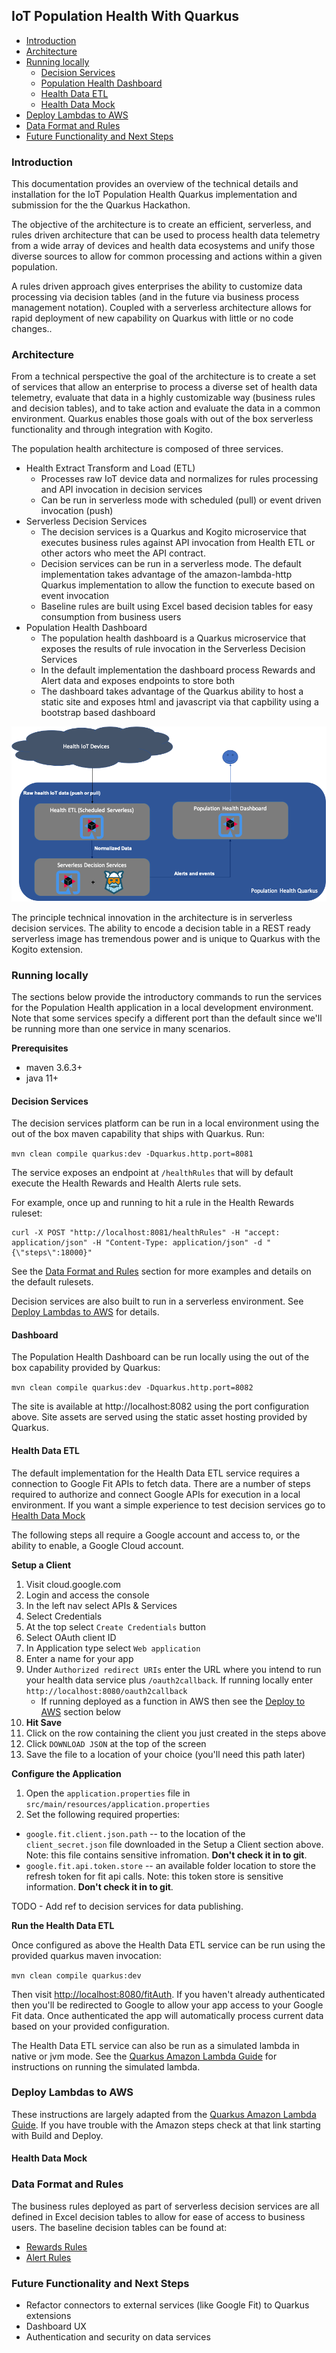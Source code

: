 ## IoT Population Health With Quarkus

*  [Introduction](#Introduction)
*  [Architecture](#Architecture)
*  [Running locally](#running-locally)
    *  [Decision Services](#decision-services)
    *  [Population Health Dashboard](#dashboard)
    *  [Health Data ETL](#health-data-etl)
    *  [Health Data Mock](#health-data-mock)
*  [Deploy Lambdas to AWS](#deploy-lambdas-to-aws)
*  [Data Format and Rules](#data-format-and-rules)
*  [Future Functionality and Next Steps](#future-functionality-and-next-steps)

### Introduction

This documentation provides an overview of the technical details and installation for the
IoT Population Health Quarkus implementation and submission for the the Quarkus Hackathon.

The objective of the architecture is to create an efficient, serverless, and rules driven architecture
that can be used to process health data telemetry from a wide array of devices and health data ecosystems and unify those diverse sources to allow for common processing and actions within a given population.

A rules driven approach  gives enterprises the ability to customize data processing
via decision tables (and in the future via business process management notation). Coupled with a serverless architecture allows for rapid deployment of new capability on Quarkus with little or no code changes..    

### Architecture

From a technical perspective the goal of the architecture is to create a set of services that allow an enterprise to process a diverse set of health data telemetry, evaluate that data in a highly customizable way (business rules and decision tables), and to take action and evaluate the data in a common environment. Quarkus enables those goals with out of the box serverless functionality and through integration with Kogito.  


The population health architecture is composed of three services.
*  Health Extract Transform and Load (ETL)
   * Processes raw IoT device data and normalizes for rules processing and API invocation in decision services
   * Can be run in serverless mode with scheduled (pull) or event driven invocation (push)
*  Serverless Decision Services
   * The decision services is a Quarkus and Kogito microservice that executes business rules against API invocation from Health ETL or other actors who meet the API contract.
   * Decision services can be run in a serverless mode. The default implementation takes advantage of the amazon-lambda-http Quarkus implementation to allow the function to execute based on event invocation
   * Baseline rules are built using Excel based decision tables for easy consumption from business users
*  Population Health Dashboard
   * The population health dashboard is a Quarkus microservice that exposes the results of rule invocation in the Serverless Decision Services
   * In the default implementation the dashboard process Rewards and Alert data and exposes endpoints to store both
   * The dashboard takes advantage of the Quarkus ability to host a static site and exposes html and javascript via that capbility using a bootstrap based dashboard


![Architecture](images/Architecture.png)

The principle technical innovation in the architecture is in serverless decision services. The ability to encode a decision table in a REST ready serverless image has tremendous power and is unique to Quarkus with the Kogito extension.  

### Running locally
The sections below provide the introductory commands to run the services for the Population Health application in a local development environment. Note that some services specify a different port than the default since we'll be running more than one service in many scenarios.

**Prerequisites**
- maven 3.6.3+
- java 11+

#### Decision Services

The decision services platform can be run in a local environment using the out of the box maven capability that ships with Quarkus.  Run:

`mvn clean compile quarkus:dev -Dquarkus.http.port=8081`

The service exposes an endpoint at `/healthRules` that will by default execute the Health Rewards and Health Alerts rule sets.

For example, once up and running to hit a rule in the Health Rewards ruleset:
```
curl -X POST "http://localhost:8081/healthRules" -H "accept: application/json" -H "Content-Type: application/json" -d "{\"steps\":18000}"
```

See the [Data Format and Rules](#data-format-and-rules) section for more examples and details on the default rulesets.

Decision services are also built to run in a serverless environment. See [Deploy Lambdas to AWS](#deploy-lambdas-to-aws) for details.

#### Dashboard

The Population Health Dashboard can be run locally using the out of the box capability provided by Quarkus:

`mvn clean compile quarkus:dev -Dquarkus.http.port=8082`

The site is available at http://localhost:8082 using the port configuration above. Site assets are served using the static asset hosting provided by Quarkus.

#### Health Data ETL

The default implementation for the Health Data ETL service requires a connection to Google Fit APIs to fetch data. There are a number of steps required to authorize and connect Google APIs for execution in a local environment. If you want a simple experience to test decision services go to [Health Data Mock](#health-data-mock)

The following steps all require a Google account and access to, or the ability to enable, a Google Cloud account.

**Setup a Client**
1. Visit cloud.google.com
2. Login and access the console
3. In the left nav select APIs & Services
4. Select Credentials
5. At the top select `Create Credentials` button
6. Select OAuth client ID
7. In Application type select `Web application`
8. Enter a name for your app
9. Under `Authorized redirect URIs` enter the URL where you intend to run your health data service plus `/oauth2callback`. If running locally enter `http://localhost:8080/oauth2callback`
    * If running deployed as a function in AWS then see the [Deploy to AWS](#deploy-lambdas-to-aws) section below
10. **Hit Save**
11. Click on the row containing the client you just created in the steps above
12. Click `DOWNLOAD JSON` at the top of the screen
13. Save the file to a location of your choice (you'll need this path later)

**Configure the Application**
1. Open the `application.properties` file in `src/main/resources/application.properties`
2. Set the following required properties:
  * `google.fit.client.json.path` -- to the location of the `client_secret.json` file downloaded in the Setup a Client section above. Note: this file contains sensitive infromation. **Don't check it in to git**.
  * `google.fit.api.token.store` -- an available folder location to store the refresh token for fit api calls. Note: this token store is sensitive information. **Don't check it in to git**.

TODO - Add ref to decision services for data publishing.

**Run the Health Data ETL**

Once configured as above the Health Data ETL service can be run using the provided quarkus maven invocation:

`mvn clean compile quarkus:dev`

Then visit <http://localhost:8080/fitAuth>. If you haven't already authenticated then you'll be redirected to Google to allow your app access to your Google Fit data. Once authenticated the app will automatically process current data based on your provided configuration.

The Health Data ETL service can also be run as a simulated lambda in native or jvm mode. See the [Quarkus Amazon Lambda Guide](https://quarkus.io/guides/amazon-lambda-http) for instructions on running the simulated lambda.

### Deploy Lambdas to AWS

These instructions are largely adapted from the [Quarkus Amazon Lambda Guide](https://quarkus.io/guides/amazon-lambda-http). If you have trouble with the Amazon steps check at that link starting with Build and Deploy.

#### Health Data Mock


### Data Format and Rules

The business rules deployed as part of serverless decision services are all defined in Excel decision tables to allow for ease of access to business users. The baseline decision tables can be found at:

  * [Rewards Rules](https://github.com/popluation-health/decision-services/tree/master/src/main/resources/org/pophealth/rewards)
  * [Alert Rules]()



### Future Functionality and Next Steps

- Refactor connectors to external services (like Google Fit) to Quarkus extensions
- Dashboard UX
- Authentication and security on data services

